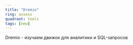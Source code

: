 ```yaml
---
title: "Dremio"
ring: assess
quadrant: tools
tags: [new]
---
```


Dremio - изучаем движок для аналитики и SQL-запросов